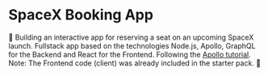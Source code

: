 # SpaceX Booking App

🚀 Building an interactive app for reserving a seat on an upcoming SpaceX launch. Fullstack app based on the technologies Node.js, Apollo, GraphQL for the Backend and React for the Frontend. Following the [Apollo tutorial](http://apollographql.com/docs/tutorial/introduction.html). Note: The Frontend code (client) was already included in the starter pack. 🚀
